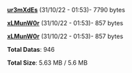 [**ur3mXdEs**](/data/ur3mXdEs.txt) (31/10/22 - 01:53)- 7790 bytes

[**xLMunW0r**](/data/xLMunW0r.txt) (31/10/22 - 01:53)- 857 bytes

[**xLMunW0r**](/data/xLMunW0r.txt) (31/10/22 - 01:53)- 857 bytes

**Total Datas**: 946

**Total Size**: 5.63 MB / 5.6 MB